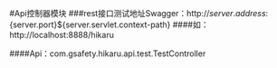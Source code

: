 #Api控制器模块
###rest接口测试地址Swagger：http://${server.address}:${server.port}${server.servlet.context-path}
####如：http://localhost:8888/hikaru

####Api：com.gsafety.hikaru.api.test.TestController